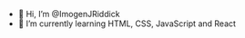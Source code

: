 - 👋 Hi, I’m @ImogenJRiddick
- 🌱 I’m currently learning HTML, CSS, JavaScript and React

<!---
ImogenJRiddick/ImogenJRiddick is a ✨ special ✨ repository because its `README.md` (this file) appears on your GitHub profile.
You can click the Preview link to take a look at your changes.
--->
